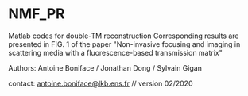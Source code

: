 # NMF_PR

Matlab codes for double-TM reconstruction
Corresponding results are presented in FIG. 1 of the paper "Non-invasive focusing and imaging in scattering media with a fluorescence-based transmission matrix"

Authors: Antoine Boniface / Jonathan Dong / Sylvain Gigan 

contact: antoine.boniface@lkb.ens.fr   //  version 02/2020

